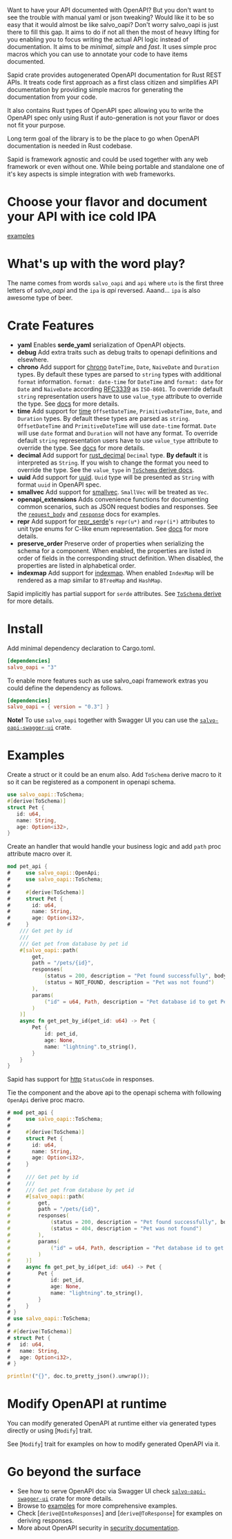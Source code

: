 Want to have your API documented with OpenAPI? But you don't want to see the
trouble with manual yaml or json tweaking? Would like it to be so easy that it would almost
be like salvo_oapi? Don't worry salvo_oapi is just there to fill this gap. It aims to do if not all then
the most of heavy lifting for you enabling you to focus writing the actual API logic instead of
documentation. It aims to be *minimal*, *simple* and *fast*. It uses simple proc macros which
you can use to annotate your code to have items documented.

Sapid crate provides autogenerated OpenAPI documentation for Rust REST APIs. It treats
code first approach as a first class citizen and simplifies API documentation by providing
simple macros for generating the documentation from your code.

It also contains Rust types of OpenAPI spec allowing you to write the OpenAPI spec only using
Rust if auto-generation is not your flavor or does not fit your purpose.

Long term goal of the library is to be the place to go when OpenAPI documentation is needed in Rust
codebase.

Sapid is framework agnostic and could be used together with any web framework or even without one. While
being portable and standalone one of it's key aspects is simple integration with web frameworks.

# Choose your flavor and document your API with ice cold IPA

[examples](https://github.com/salvo-rs/salvo_oapi/tree/master/examples)

# What's up with the word play?

The name comes from words `salvo_oapi` and `api` where `uto` is the first three letters of _salvo_oapi_
and the `ipa` is _api_ reversed. Aaand... `ipa` is also awesome type of beer.

# Crate Features

* **yaml** Enables **serde_yaml** serialization of OpenAPI objects.
* **debug** Add extra traits such as debug traits to openapi definitions and elsewhere.
* **chrono** Add support for [chrono](https://crates.io/crates/chrono) `DateTime`, `Date`, `NaiveDate` and `Duration`
  types. By default these types are parsed to `string` types with additional `format` information.
  `format: date-time` for `DateTime` and `format: date` for `Date` and `NaiveDate` according
  [RFC3339](https://xml2rfc.ietf.org/public/rfc/html/rfc3339.html#anchor14) as `ISO-8601`. To
  override default `string` representation users have to use `value_type` attribute to override the type.
  See [docs](https://docs.rs/salvo_oapi/latest/salvo_oapi/derive.ToSchema.html) for more details.
* **time** Add support for [time](https://crates.io/crates/time) `OffsetDateTime`, `PrimitiveDateTime`, `Date`, and `Duration` types.
  By default these types are parsed as `string`. `OffsetDateTime` and `PrimitiveDateTime` will use `date-time` format. `Date` will use
  `date` format and `Duration` will not have any format. To override default `string` representation users have to use `value_type` attribute
  to override the type. See [docs](https://docs.rs/salvo_oapi/latest/salvo_oapi/derive.ToSchema.html) for more details.
* **decimal** Add support for [rust_decimal](https://crates.io/crates/rust_decimal) `Decimal` type. **By default**
  it is interpreted as `String`. If you wish to change the format you need to override the type.
  See the `value_type` in [`ToSchema` derive docs][to_schema_derive].
* **uuid** Add support for [uuid](https://github.com/uuid-rs/uuid). `Uuid` type will be presented as `String` with
  format `uuid` in OpenAPI spec.
* **smallvec** Add support for [smallvec](https://crates.io/crates/smallvec). `SmallVec` will be treated as `Vec`.
* **openapi_extensions** Adds convenience functions for documenting common scenarios, such as JSON request bodies and responses.
  See the [`request_body`](https://docs.rs/salvo_oapi/latest/salvo_oapi/openapi/request_body/index.html) and
  [`response`](https://docs.rs/salvo_oapi/latest/salvo_oapi/openapi/response/index.html) docs for examples.
* **repr** Add support for [repr_serde](https://github.com/dtolnay/serde-repr)'s `repr(u*)` and `repr(i*)` attributes to unit type enums for
  C-like enum representation. See [docs](https://docs.rs/salvo_oapi/latest/salvo_oapi/derive.ToSchema.html) for more details.
* **preserve_order** Preserve order of properties when serializing the schema for a component.
  When enabled, the properties are listed in order of fields in the corresponding struct definition.
  When disabled, the properties are listed in alphabetical order.
* **indexmap** Add support for [indexmap](https://crates.io/crates/indexmap). When enabled `IndexMap` will be rendered as a map similar to
  `BTreeMap` and `HashMap`.

Sapid implicitly has partial support for `serde` attributes. See [`ToSchema` derive][serde] for more details.

# Install

Add minimal dependency declaration to Cargo.toml.
```toml
[dependencies]
salvo_oapi = "3"
```

To enable more features such as use salvo_oapi framework extras you could define the
dependency as follows.
```toml
[dependencies]
salvo_oapi = { version = "0.3"] }
```

**Note!** To use `salvo_oapi` together with Swagger UI you can use the [`salvo-oapi-swagger-ui`][salvo_oapi_swagger] crate.

[salvo_oapi_swagger]: <https://docs.rs/salvo-oapi-swagger-ui/>

# Examples

Create a struct or it could be an enum also. Add `ToSchema` derive macro to it so it can be registered
as a component in openapi schema.
```rust
use salvo_oapi::ToSchema;
#[derive(ToSchema)]
struct Pet {
   id: u64,
   name: String,
   age: Option<i32>,
}
```

Create an handler that would handle your business logic and add `path` proc attribute macro over it.
```rust
mod pet_api {
#     use salvo_oapi::OpenApi;
#     use salvo_oapi::ToSchema;
#
#     #[derive(ToSchema)]
#     struct Pet {
#       id: u64,
#       name: String,
#       age: Option<i32>,
#     }
    /// Get pet by id
    ///
    /// Get pet from database by pet id
    #[salvo_oapi::path(
        get,
        path = "/pets/{id}",
        responses(
            (status = 200, description = "Pet found successfully", body = Pet),
            (status = NOT_FOUND, description = "Pet was not found")
        ),
        params(
            ("id" = u64, Path, description = "Pet database id to get Pet for"),
        )
    )]
    async fn get_pet_by_id(pet_id: u64) -> Pet {
        Pet {
            id: pet_id,
            age: None,
            name: "lightning".to_string(),
        }
    }
}
```
Sapid has support for [http](https://crates.io/crates/http) `StatusCode` in responses.

Tie the component and the above api to the openapi schema with following `OpenApi` derive proc macro.
```rust
# mod pet_api {
#     use salvo_oapi::ToSchema;
#
#     #[derive(ToSchema)]
#     struct Pet {
#       id: u64,
#       name: String,
#       age: Option<i32>,
#     }
#
#     /// Get pet by id
#     ///
#     /// Get pet from database by pet id
#     #[salvo_oapi::path(
#         get,
#         path = "/pets/{id}",
#         responses(
#             (status = 200, description = "Pet found successfully", body = Pet),
#             (status = 404, description = "Pet was not found")
#         ),
#         params(
#             ("id" = u64, Path, description = "Pet database id to get Pet for"),
#         )
#     )]
#     async fn get_pet_by_id(pet_id: u64) -> Pet {
#         Pet {
#             id: pet_id,
#             age: None,
#             name: "lightning".to_string(),
#         }
#     }
# }
# use salvo_oapi::ToSchema;
#
# #[derive(ToSchema)]
# struct Pet {
#   id: u64,
#   name: String,
#   age: Option<i32>,
# }

println!("{}", doc.to_pretty_json().unwrap());
```

# Modify OpenAPI at runtime

You can modify generated OpenAPI at runtime either via generated types directly or using
[`Modify`] trait.


See [`Modify`] trait for examples on how to modify generated OpenAPI via it.

# Go beyond the surface

* See how to serve OpenAPI doc via Swagger UI check [`salvo-oapi-swagger-ui`][salvo_oapi_swagger] crate for more details.
* Browse to [examples](https://github.com/juhaku/salvo_oapi/tree/master/examples) for more comprehensive examples.
* Check [`derive@IntoResponses`] and [`derive@ToResponse`] for examples on deriving responses.
* More about OpenAPI security in [security documentation][security].

[path]: attr.path.html
[serde]: derive.ToSchema.html#partial-serde-attributes-support

[security]: openapi/security/index.html
[to_schema_derive]: derive.ToSchema.html
